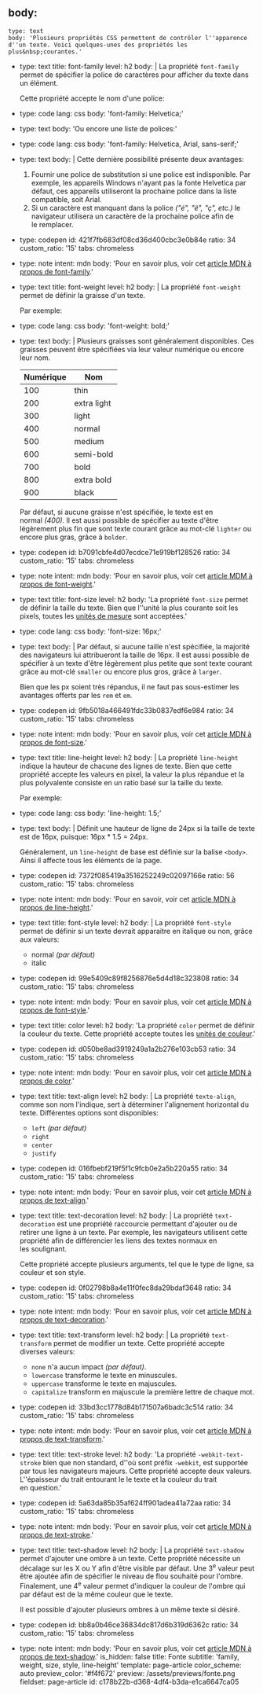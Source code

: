 body:
  -
    type: text
    body: 'Plusieurs propriétés CSS permettent de contrôler l''apparence d''un texte. Voici quelques-unes des propriétés les plus&nbsp;courantes.'
  -
    type: text
    title: font-family
    level: h2
    body: |
      La propriété `font-family` permet de spécifier la police de caractères pour afficher du texte dans un&nbsp;élément. 
      
      Cette propriété accepte le nom d'une&nbsp;police:
  -
    type: code
    lang: css
    body: 'font-family: Helvetica;'
  -
    type: text
    body: 'Ou encore une liste de&nbsp;polices:'
  -
    type: code
    lang: css
    body: 'font-family: Helvetica, Arial, sans-serif;'
  -
    type: text
    body: |
      Cette dernière possibilité présente deux&nbsp;avantages:
      
      1. Fournir une police de substitution si une police est indisponible. Par exemple, les appareils Windows n'ayant pas la fonte Helvetica par défaut, ces appareils utiliseront la prochaine police dans la liste compatible, soit&nbsp;Arial.
      2. Si un caractère est manquant dans la police _("é", "ë", "ç", etc.)_ le navigateur utilisera un caractère de la prochaine police afin de le&nbsp;remplacer.
  -
    type: codepen
    id: 421f7fb683df08cd36d400cbc3e0b84e
    ratio: 34
    custom_ratio: '15'
    tabs: chromeless
  -
    type: note
    intent: mdn
    body: 'Pour en savoir plus, voir cet [article MDN à propos de&nbsp;font-family](https://developer.mozilla.org/fr/docs/Web/CSS/font-family).'
  -
    type: text
    title: font-weight
    level: h2
    body: |
      La propriété `font-weight` permet de définir la graisse d'un&nbsp;texte.
      
      Par exemple:
  -
    type: code
    lang: css
    body: 'font-weight: bold;'
  -
    type: text
    body: |
      Plusieurs graisses sont généralement disponibles. Ces graisses peuvent être spécifiées via leur valeur numérique ou encore leur&nbsp;nom.
      
      | Numérique     | Nom           |
      | ------------- | ------------- |
      | 100           | thin          |
      | 200           | extra light   |
      | 300           | light         |
      | 400           | normal        |
      | 500           | medium        |
      | 600           | semi-bold     |
      | 700           | bold          |
      | 800           | extra bold    |
      | 900           | black         |
      
      Par défaut, si aucune graisse n'est spécifiée, le texte est en normal&nbsp;_(400)_. Il est aussi possible de spécifier au texte d'être légèrement plus fin que sont texte courant grâce au mot-clé `lighter` ou encore plus gras, grâce à&nbsp;`bolder`.
  -
    type: codepen
    id: b7091cbfe4d07ecdce71e919bf128526
    ratio: 34
    custom_ratio: '15'
    tabs: chromeless
  -
    type: note
    intent: mdn
    body: 'Pour en savoir plus, voir cet [article MDM à propos de&nbsp;font-weight](https://developer.mozilla.org/fr/docs/Web/CSS/font-weight).'
  -
    type: text
    title: font-size
    level: h2
    body: 'La propriété `font-size` permet de définir la taille du texte. Bien que l''unité la plus courante soit les pixels, toutes les [unités de mesure](unites-de-mesure) sont&nbsp;acceptées.'
  -
    type: code
    lang: css
    body: 'font-size: 16px;'
  -
    type: text
    body: |
      Par défaut, si aucune taille n'est spécifiée, la majorité des navigateurs lui attribueront la taille de 16px. Il est aussi possible de spécifier à un texte d'être légèrement plus petite que sont texte courant grâce au mot-clé `smaller` ou encore plus gros, grâce à&nbsp;`larger`.
      
      Bien que les px soient très répandus, il ne faut pas sous-estimer les avantages offerts par les `rem` et&nbsp;`em`.
  -
    type: codepen
    id: 9fb5018a466491fdc33b0837edf6e984
    ratio: 34
    custom_ratio: '15'
    tabs: chromeless
  -
    type: note
    intent: mdn
    body: 'Pour en savoir plus, voir cet [article MDN à propos de&nbsp;font-size](https://developer.mozilla.org/fr/docs/Web/CSS/font-size).'
  -
    type: text
    title: line-height
    level: h2
    body: |
      La propriété `line-height` indique la hauteur de chacune des lignes de texte. Bien que cette propriété accepte les valeurs en pixel, la valeur la plus répandue et la plus polyvalente consiste en un ratio basé sur la taille du&nbsp;texte.
      
      Par exemple:
  -
    type: code
    lang: css
    body: 'line-height: 1.5;'
  -
    type: text
    body: |
      Définit une hauteur de ligne de 24px si la taille de texte est de 16px, puisque: 16px * 1.5 =&nbsp;24px.
      
      Généralement, un `line-height` de base est définie sur la balise `<body>`. Ainsi il affecte tous les éléments de la&nbsp;page.
  -
    type: codepen
    id: 7372f085419a3516252249c02097166e
    ratio: 56
    custom_ratio: '15'
    tabs: chromeless
  -
    type: note
    intent: mdn
    body: 'Pour en savoir, voir cet [article MDN à propos de&nbsp;line-height](https://developer.mozilla.org/fr/docs/Web/CSS/line-height).'
  -
    type: text
    title: font-style
    level: h2
    body: |
      La propriété `font-style` permet de définir si un texte devrait apparaitre en italique ou&nbsp;non, grâce aux&nbsp;valeurs:
      
      - normal _(par défaut)_
      - italic
  -
    type: codepen
    id: 99e5409c89f8256876e5d4d18c323808
    ratio: 34
    custom_ratio: '15'
    tabs: chromeless
  -
    type: note
    intent: mdn
    body: 'Pour en savoir plus, voir cet [article MDN à propos de&nbsp;font-style](https://developer.mozilla.org/fr/docs/Web/CSS/font-style).'
  -
    type: text
    title: color
    level: h2
    body: 'La propriété `color` permet de définir la couleur du texte. Cette propriété accepte toutes les [unités de couleur](unites-de-couleur).'
  -
    type: codepen
    id: d050be8ad3919249a1a2b276e103cb53
    ratio: 34
    custom_ratio: '15'
    tabs: chromeless
  -
    type: note
    intent: mdn
    body: 'Pour en savoir plus, voir cet [article MDN à propos de&nbsp;color](https://developer.mozilla.org/fr/docs/Web/CSS/color).'
  -
    type: text
    title: text-align
    level: h2
    body: |
      La propriété `texte-align`, comme son nom l'indique, sert à déterminer l'alignement horizontal du texte. Différentes options sont&nbsp;disponibles:
      
      - `left` _(par défaut)_
      - `right`
      - `center`
      - `justify`
  -
    type: codepen
    id: 016fbebf219f5f1c9fcb0e2a5b220a55
    ratio: 34
    custom_ratio: '15'
    tabs: chromeless
  -
    type: note
    intent: mdn
    body: 'Pour en savoir plus, voir cet [article MDN à propos de&nbsp;text-align](https://developer.mozilla.org/fr/docs/Web/CSS/text-align).'
  -
    type: text
    title: text-decoration
    level: h2
    body: |
      La propriété `text-decoration` est une propriété raccourcie permettant d'ajouter ou de retirer une ligne à un texte. Par exemple, les navigateurs utilisent cette propriété afin de différencier les liens des textes normaux en les&nbsp;soulignant.
      
      Cette propriété accepte plusieurs arguments, tel que le type de ligne, sa couleur et son&nbsp;style.
  -
    type: codepen
    id: 0f02798b8a4e11f0fec8da29bdaf3648
    ratio: 34
    custom_ratio: '15'
    tabs: chromeless
  -
    type: note
    intent: mdn
    body: 'Pour en savoir plus, voir cet [article MDN à propos de&nbsp;text-decoration](https://developer.mozilla.org/fr/docs/Web/CSS/text-decoration).'
  -
    type: text
    title: text-transform
    level: h2
    body: |
      La propriété `text-transform` permet de modifier un texte. Cette propriété accepte diverses&nbsp;valeurs:
      
      - `none` n'a aucun impact _(par&nbsp;défaut)_.
      - `lowercase` transforme le texte en&nbsp;minuscules.
      - `uppercase` transforme le texte en&nbsp;majuscules.
      - `capitalize` transform en majuscule la première lettre de chaque&nbsp;mot.
  -
    type: codepen
    id: 33bd3cc1778d84b171507a6badc3c514
    ratio: 34
    custom_ratio: '15'
    tabs: chromeless
  -
    type: note
    intent: mdn
    body: 'Pour en savoir plus, voir cet [article MDN à propos de&nbsp;text-transform](https://developer.mozilla.org/fr/docs/Web/CSS/text-transform).'
  -
    type: text
    title: text-stroke
    level: h2
    body: 'La propriété `-webkit-text-stroke` bien que non standard, d''où sont préfix `-webkit`, est supportée par tous les navigateurs majeurs. Cette propriété accepte deux valeurs. L''épaisseur du trait entourant le le texte et la couleur du trait en&nbsp;question.'
  -
    type: codepen
    id: 5a63da85b35af624ff901adea41a72aa
    ratio: 34
    custom_ratio: '15'
    tabs: chromeless
  -
    type: note
    intent: mdn
    body: 'Pour en savoir plus, voir cet [article MDN à propos de&nbsp;text-stroke](https://developer.mozilla.org/fr/docs/Web/CSS/-webkit-text-stroke).'
  -
    type: text
    title: text-shadow
    level: h2
    body: |
      La propriété `text-shadow` permet d'ajouter une ombre à un texte. Cette propriété nécessite un décalage sur les X ou Y afin d'être visible par défaut. Une 3<sup>e</sup> valeur peut être ajoutée afin de spécifier le niveau de flou souhaité pour l'ombre. Finalement, une 4<sup>e</sup> valeur permet d'indiquer la couleur de l'ombre qui par défaut est de la même couleur que le&nbsp;texte.
      
      Il est possible d'ajouter plusieurs ombres à un même texte si&nbsp;désiré.
  -
    type: codepen
    id: bb8a0b46ce36834dc817d6b319d6362c
    ratio: 34
    custom_ratio: '15'
    tabs: chromeless
  -
    type: note
    intent: mdn
    body: 'Pour en savoir plus, voir cet [article MDN à propos de&nbsp;text-shadow](https://developer.mozilla.org/fr/docs/Web/CSS/text-shadow).'
is_hidden: false
title: Fonte
subtitle: 'family, weight, size, style, line-height'
template: page-article
color_scheme: auto
preview_color: '#f4f672'
preview: /assets/previews/fonte.png
fieldset: page-article
id: c178b22b-d368-4df4-b3da-e1ca6647ca05
